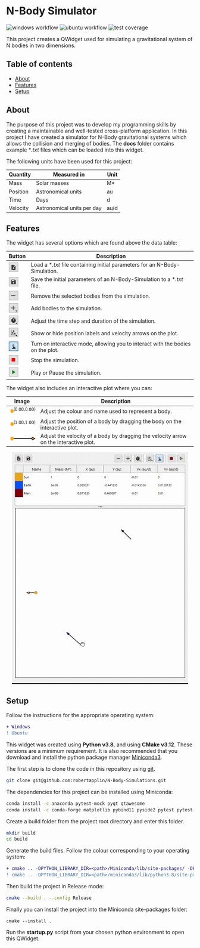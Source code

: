 # N-Body Simulator
![windows workflow](https://img.shields.io/github/workflow/status/robertapplin/N-Body-Simulations/Windows?label=Windows%20latest)
![ubuntu workflow](https://img.shields.io/github/workflow/status/robertapplin/N-Body-Simulations/Ubuntu?label=Ubuntu%20latest)
![test coverage](https://img.shields.io/badge/Test%20Coverage-High-brightgreen)

This project creates a QWidget used for simulating a gravitational system of N bodies in two dimensions.

## Table of contents
* [About](#about)
* [Features](#features)
* [Setup](#setup)

## About

The purpose of this project was to develop my programming skills by creating a maintainable and well-tested cross-platform application. In this project I have created a simulator for N-Body gravitational systems which allows the collision and merging of bodies. The **docs** folder contains example \**.txt* files which can be loaded into this widget.

The following units have been used for this project:

  |Quantity  |Measured in               |Unit|
  |----------|--------------------------|----|
  |Mass      |Solar masses              |M*  |
  |Position  |Astronomical units        |au  |
  |Time      |Days                      |d   |
  |Velocity  |Astronomical units per day|au/d|

## Features

The widget has several options which are found above the data table:

  |Button                                                                            |Description                                                                    |
  |----------------------------------------------------------------------------------|-------------------------------------------------------------------------------|
  |<img align="centre" width="25" height="25" src="docs/load_button.PNG">            |Load a \**.txt* file containing initial parameters for an N-Body-Simulation.   |
  |<img align="centre" width="25" height="25" src="docs/save_button.PNG">            |Save the initial parameters of an N-Body-Simulation to a \**.txt* file.        |
  |<img align="centre" width="25" height="25" src="docs/remove_button.PNG">          |Remove the selected bodies from the simulation.                                |
  |<img align="centre" width="25" height="25" src="docs/add_button.PNG">             |Add bodies to the simulation.                                                  |
  |<img align="centre" width="25" height="25" src="docs/time_options_button.PNG">    |Adjust the time step and duration of the simulation.                           |
  |<img align="centre" width="25" height="25" src="docs/plotting_options_button.PNG">|Show or hide position labels and velocity arrows on the plot.                  |
  |<img align="centre" width="25" height="25" src="docs/interactive_mode_button.PNG">|Turn on interactive mode, allowing you to interact with the bodies on the plot.|
  |<img align="centre" width="25" height="25" src="docs/stop_button.PNG">            |Stop the simulation.                                                           |
  |<img align="centre" width="25" height="25" src="docs/play_pause_button.PNG">      |Play or Pause the simulation.                                                  |

The widget also includes an interactive plot where you can:

  |Image                                                                 |Description                                                                          |
  |----------------------------------------------------------------------|-------------------------------------------------------------------------------------|
  |<img align="left" width="83" height="25" src="docs/body.PNG">         |Adjust the colour and name used to represent a body.                                 |
  |<img align="left" width="83" height="25" src="docs/body_position.PNG">|Adjust the position of a body by dragging the body on the interactive plot.          |
  |<img align="left" width="83" height="25" src="docs/body_velocity.PNG">|Adjust the velocity of a body by dragging the velocity arrow on the interactive plot.|

<p align="center">
  <img src="docs/three-body-simulation.gif" alt="animated">
</p>

## Setup

Follow the instructions for the appropriate operating system:

```diff
+ Windows
! Ubuntu
```

This widget was created using **Python v3.8**, and using **CMake v3.12**. These versions are a minimum requirement. It is also recommended that you download and install the python package manager [Miniconda3](https://docs.conda.io/en/latest/miniconda.html).

The first step is to clone the code in this repository using [git](https://git-scm.com/downloads).

```sh
git clone git@github.com:robertapplin/N-Body-Simulations.git
```

The dependencies for this project can be installed using Miniconda:

```sh
conda install -c anaconda pytest-mock pyqt qtawesome
conda install -c conda-forge matplotlib pybind11 pyside2 pytest pytest-qt
```

Create a build folder from the project root directory and enter this folder.

```sh
mkdir build
cd build
```

Generate the build files. Follow the colour corresponding to your operating system:

```diff
+ cmake .. -DPYTHON_LIBRARY_DIR=<path>/Miniconda/lib/site-packages/ -DPYTHON_EXECUTABLE=<path>/Miniconda/python.exe
! cmake .. -DPYTHON_LIBRARY_DIR=<path>/miniconda3/lib/python3.8/site-packages/ -DPYTHON_EXECUTABLE=<path>/miniconda3/bin/python
```

Then build the project in Release mode:

```sh
cmake --build . --config Release
```

Finally you can install the project into the Miniconda site-packages folder:

```
cmake --install .
```

Run the **startup.py** script from your chosen python environment to open this QWidget.
